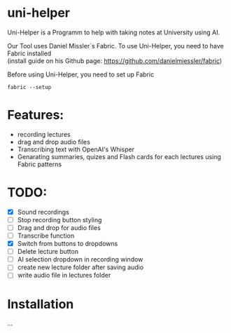 # uni-helper
Uni-Helper is a Programm to help with taking notes at University using AI.


Our Tool uses Daniel Missler´s Fabric. To use Uni-Helper, you need to have Fabric installed\
(install guide on his Github page: https://github.com/danielmiessler/fabric)

Before using Uni-Helper, you need to set up Fabric

    fabric --setup

# Features:
- recording lectures 
- drag and drop audio files
- Transcribing text with OpenAI's Whisper
- Genarating summaries, quizes and Flash cards for each lectures using Fabric patterns

# TODO: 
- [x] Sound recordings
- [ ] Stop recording button styling
- [ ] Drag and drop for audio files 
- [ ] Transcribe function
- [x] Switch from buttons to dropdowns
- [ ] Delete lecture button
- [ ] AI selection dropdown in recording window
- [ ] create new lecture folder after saving audio
- [ ] write audio file in lectures folder

# Installation
...